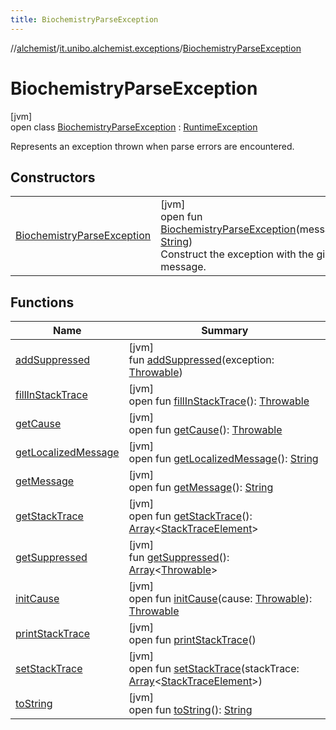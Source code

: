 ```yaml
---
title: BiochemistryParseException
---
```

//[alchemist](../../../index.html)/[it.unibo.alchemist.exceptions](../index.html)/[BiochemistryParseException](index.html)



# BiochemistryParseException



[jvm]\
open class [BiochemistryParseException](index.html) : [RuntimeException](https://docs.oracle.com/javase/8/docs/api/java/lang/RuntimeException.html)

Represents an exception thrown when parse errors are encountered.



## Constructors


| | |
|---|---|
| [BiochemistryParseException](-biochemistry-parse-exception.html) | [jvm]<br>open fun [BiochemistryParseException](-biochemistry-parse-exception.html)(message: [String](https://docs.oracle.com/javase/8/docs/api/java/lang/String.html))<br>Construct the exception with the given message. |


## Functions


| Name | Summary |
|---|---|
| [addSuppressed](../../it.unibo.alchemist.expressions.parser/-parse-exception/index.html#-1898257014%2FFunctions%2F-134779887) | [jvm]<br>fun [addSuppressed](../../it.unibo.alchemist.expressions.parser/-parse-exception/index.html#-1898257014%2FFunctions%2F-134779887)(exception: [Throwable](https://docs.oracle.com/javase/8/docs/api/java/lang/Throwable.html)) |
| [fillInStackTrace](../../it.unibo.alchemist.expressions.parser/-parse-exception/index.html#-1207709164%2FFunctions%2F-134779887) | [jvm]<br>open fun [fillInStackTrace](../../it.unibo.alchemist.expressions.parser/-parse-exception/index.html#-1207709164%2FFunctions%2F-134779887)(): [Throwable](https://docs.oracle.com/javase/8/docs/api/java/lang/Throwable.html) |
| [getCause](../../it.unibo.alchemist.expressions.parser/-parse-exception/index.html#-252564762%2FFunctions%2F-134779887) | [jvm]<br>open fun [getCause](../../it.unibo.alchemist.expressions.parser/-parse-exception/index.html#-252564762%2FFunctions%2F-134779887)(): [Throwable](https://docs.oracle.com/javase/8/docs/api/java/lang/Throwable.html) |
| [getLocalizedMessage](../../it.unibo.alchemist.expressions.parser/-parse-exception/index.html#-2138642817%2FFunctions%2F-134779887) | [jvm]<br>open fun [getLocalizedMessage](../../it.unibo.alchemist.expressions.parser/-parse-exception/index.html#-2138642817%2FFunctions%2F-134779887)(): [String](https://docs.oracle.com/javase/8/docs/api/java/lang/String.html) |
| [getMessage](../../it.unibo.alchemist.expressions.parser/-parse-exception/index.html#1068546184%2FFunctions%2F-134779887) | [jvm]<br>open fun [getMessage](../../it.unibo.alchemist.expressions.parser/-parse-exception/index.html#1068546184%2FFunctions%2F-134779887)(): [String](https://docs.oracle.com/javase/8/docs/api/java/lang/String.html) |
| [getStackTrace](../../it.unibo.alchemist.expressions.parser/-parse-exception/index.html#-1238049138%2FFunctions%2F-134779887) | [jvm]<br>open fun [getStackTrace](../../it.unibo.alchemist.expressions.parser/-parse-exception/index.html#-1238049138%2FFunctions%2F-134779887)(): [Array](https://kotlinlang.org/api/latest/jvm/stdlib/kotlin/-array/index.html)<[StackTraceElement](https://docs.oracle.com/javase/8/docs/api/java/lang/StackTraceElement.html)> |
| [getSuppressed](../../it.unibo.alchemist.expressions.parser/-parse-exception/index.html#1678506999%2FFunctions%2F-134779887) | [jvm]<br>fun [getSuppressed](../../it.unibo.alchemist.expressions.parser/-parse-exception/index.html#1678506999%2FFunctions%2F-134779887)(): [Array](https://kotlinlang.org/api/latest/jvm/stdlib/kotlin/-array/index.html)<[Throwable](https://docs.oracle.com/javase/8/docs/api/java/lang/Throwable.html)> |
| [initCause](../../it.unibo.alchemist.expressions.parser/-parse-exception/index.html#-104903378%2FFunctions%2F-134779887) | [jvm]<br>open fun [initCause](../../it.unibo.alchemist.expressions.parser/-parse-exception/index.html#-104903378%2FFunctions%2F-134779887)(cause: [Throwable](https://docs.oracle.com/javase/8/docs/api/java/lang/Throwable.html)): [Throwable](https://docs.oracle.com/javase/8/docs/api/java/lang/Throwable.html) |
| [printStackTrace](../../it.unibo.alchemist.expressions.parser/-parse-exception/index.html#-1357294889%2FFunctions%2F-134779887) | [jvm]<br>open fun [printStackTrace](../../it.unibo.alchemist.expressions.parser/-parse-exception/index.html#-1357294889%2FFunctions%2F-134779887)() |
| [setStackTrace](../../it.unibo.alchemist.expressions.parser/-parse-exception/index.html#-1146009933%2FFunctions%2F-134779887) | [jvm]<br>open fun [setStackTrace](../../it.unibo.alchemist.expressions.parser/-parse-exception/index.html#-1146009933%2FFunctions%2F-134779887)(stackTrace: [Array](https://kotlinlang.org/api/latest/jvm/stdlib/kotlin/-array/index.html)<[StackTraceElement](https://docs.oracle.com/javase/8/docs/api/java/lang/StackTraceElement.html)>) |
| [toString](../../it.unibo.alchemist.expressions.parser/-parse-exception/index.html#1869833549%2FFunctions%2F-134779887) | [jvm]<br>open fun [toString](../../it.unibo.alchemist.expressions.parser/-parse-exception/index.html#1869833549%2FFunctions%2F-134779887)(): [String](https://docs.oracle.com/javase/8/docs/api/java/lang/String.html) |

